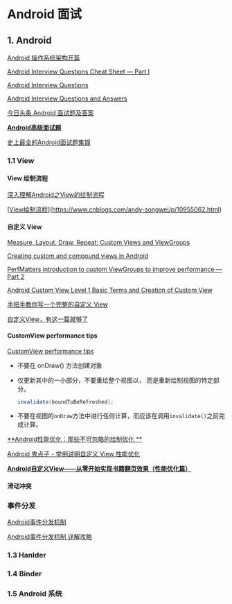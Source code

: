 # Android 面试

## 1. Android

[Android 操作系统架构开篇](http://gityuan.com/android/)

[Android Interview Questions Cheat Sheet — Part I](https://android.jlelse.eu/android-interview-questions-cheat-sheet-96ea01c88def)

[Android Interview Questions](https://github.com/MindorksOpenSource/android-interview-questions)

[Android Interview Questions and Answers](https://www.raywenderlich.com/11107559-android-interview-questions-and-answers#toc-anchor-032)

[今日头条 Android 面试题及答案 ](https://www.jianshu.com/p/5e5908ab3ea9)

[**Android高级面试题**](https://github.com/JsonChao/Awesome-Android-Interview/blob/master/Android%E7%9B%B8%E5%85%B3/Android%E9%AB%98%E7%BA%A7%E9%9D%A2%E8%AF%95%E9%A2%98.md)

[史上最全的Android面试题集锦](https://juejin.cn/post/6844903891625050119)

### 1.1 View

#### View 绘制流程

[深入理解Android之View的绘制流程](https://www.jianshu.com/p/060b5f68da79)

[[View绘制流程](https://www.cnblogs.com/andy-songwei/p/10955062.html)](https://www.cnblogs.com/andy-songwei/p/10955062.html)

#### 自定义 View

[Measure, Layout, Draw, Repeat: Custom Views and ViewGroups](https://academy.realm.io/posts/360andev-huyen-tue-dao-measure-layout-draw-repeat-custom-views-and-viewgroups-android/)

[Creating custom and compound views in Android](https://www.vogella.com/tutorials/AndroidCustomViews/article.html)

[PerfMatters introduction to custom ViewGroups to improve performance — Part 2](https://android.jlelse.eu/perfmatters-introduction-to-custom-viewgroups-to-improve-performance-part-2-f14fbcd47c)

[Android Custom View Level 1 Basic Terms and Creation of Custom View](https://proandroiddev.com/android-custom-view-level-1-67ed1c3febe1)

[手把手教你写一个完整的自定义 View](https://juejin.cn/post/6844903482089013256)

[自定义View，有这一篇就够了](https://www.jianshu.com/p/c84693096e41)

#### CustomView performance tips

[CustomView performance tips](https://riptutorial.com/android/example/17883/customview-performance-tips)

* 不要在 onDraw() 方法创建对象

* 仅更新其中的一小部分，不要重绘整个视图以， 而是重新绘制视图的特定部分。

  ```java
  invalidate(boundToBeRefreshed);
  ```

* 不要在视图的`onDraw`方法中进行任何计算，而应该在调用`invalidate()`之前完成计算。

[**Android性能优化：那些不可忽略的绘制优化 **](https://www.jianshu.com/p/cbdaeb1bede5)

[Android 鬼点子 - 举例说明自定义 View 性能优化](https://juejin.cn/post/6844903477718548487)

[**Android自定义View——从零开始实现书籍翻页效果（性能优化篇）** ](https://juejin.cn/post/6844903533595066375)

#### 滑动冲突



### 事件分发

[Android事件分发机制](http://gityuan.com/2015/09/19/android-touch/)

[Android事件分发机制 详解攻略](https://blog.csdn.net/carson_ho/article/details/54136311)



### 1.3 Hanlder



### 1.4 Binder



### 1.5 Android 系统





